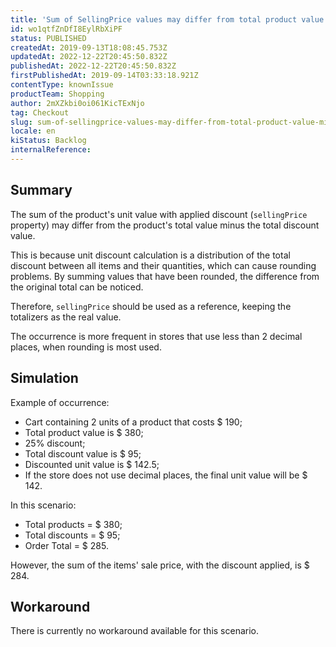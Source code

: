 ```yaml
---
title: 'Sum of SellingPrice values may differ from total product value minus the total discounts'
id: wo1qtfZnDfI8EylRbXiPF
status: PUBLISHED
createdAt: 2019-09-13T18:08:45.753Z
updatedAt: 2022-12-22T20:45:50.832Z
publishedAt: 2022-12-22T20:45:50.832Z
firstPublishedAt: 2019-09-14T03:33:18.921Z
contentType: knownIssue
productTeam: Shopping
author: 2mXZkbi0oi061KicTExNjo
tag: Checkout
slug: sum-of-sellingprice-values-may-differ-from-total-product-value-minus-the-total-discounts
locale: en
kiStatus: Backlog
internalReference: 
---
```


## Summary

The sum of the product's unit value with applied discount (`sellingPrice` property) may differ from the product's total value minus the total discount value.

This is because unit discount calculation is a distribution of the total discount between all items and their quantities, which can cause rounding problems. By summing values that have been rounded, the difference from the original total can be noticed.

Therefore, `sellingPrice` should be used as a reference, keeping the totalizers as the real value.

The occurrence is more frequent in stores that use less than 2 decimal places, when rounding is most used.

## Simulation

Example of occurrence:

- Cart containing 2 units of a product that costs $ 190;
- Total product value is $ 380;
- 25% discount;
- Total discount value is $ 95;
- Discounted unit value is $ 142.5;
- If the store does not use decimal places, the final unit value will be $ 142.

In this scenario:

- Total products = $ 380;
- Total discounts = $ 95;
- Order Total = $ 285.

However, the sum of the items' sale price, with the discount applied, is $ 284.

## Workaround

There is currently no workaround available for this scenario.

